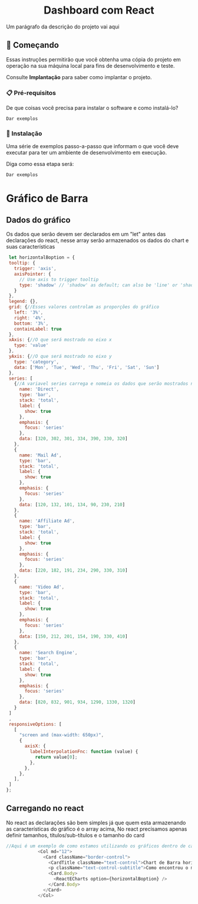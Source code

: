 <h1 align="center">Dashboard com React</h1>
Um parágrafo da descrição do projeto vai aqui

## 🚀 Começando

Essas instruções permitirão que você obtenha uma cópia do projeto em operação na sua máquina local para fins de desenvolvimento e teste.

Consulte **Implantação** para saber como implantar o projeto.

### 📋 Pré-requisitos

De que coisas você precisa para instalar o software e como instalá-lo?

```
Dar exemplos
```

### 🔧 Instalação

Uma série de exemplos passo-a-passo que informam o que você deve executar para ter um ambiente de desenvolvimento em execução.

Diga como essa etapa será:
```
Dar exemplos
```


# Gráfico de Barra
## Dados do gráfico
 Os dados que serão devem ser declarados em um "let" antes das declarações do react, nesse array serão armazenados os dados do chart e suas características
 ```javascript
  let horizontalBoption = {
  tooltip: {
    trigger: 'axis',
    axisPointer: {
      // Use axis to trigger tooltip
      type: 'shadow' // 'shadow' as default; can also be 'line' or 'shadow'
    }
  },
  legend: {},
  grid: {//Esses valores controlam as proporções do gráfico
    left: '3%',
    right: '4%',
    bottom: '3%',
    containLabel: true
  },
  xAxis: {//O que será mostrado no eixo x
    type: 'value'
  },
  yAxis: {//O que será mostrado no eixo y
    type: 'category',
    data: ['Mon', 'Tue', 'Wed', 'Thu', 'Fri', 'Sat', 'Sun']
  },
  series: [
    {//A variavel series carrega e nomeia os dados que serão mostrados no gráfico
      name: 'Direct',
      type: 'bar',
      stack: 'total',
      label: {
        show: true
      },
      emphasis: {
        focus: 'series'
      },
      data: [320, 302, 301, 334, 390, 330, 320]
    },
    {
      name: 'Mail Ad',
      type: 'bar',
      stack: 'total',
      label: {
        show: true
      },
      emphasis: {
        focus: 'series'
      },
      data: [120, 132, 101, 134, 90, 230, 210]
    },
    {
      name: 'Affiliate Ad',
      type: 'bar',
      stack: 'total',
      label: {
        show: true
      },
      emphasis: {
        focus: 'series'
      },
      data: [220, 182, 191, 234, 290, 330, 310]
    },
    {
      name: 'Video Ad',
      type: 'bar',
      stack: 'total',
      label: {
        show: true
      },
      emphasis: {
        focus: 'series'
      },
      data: [150, 212, 201, 154, 190, 330, 410]
    },
    {
      name: 'Search Engine',
      type: 'bar',
      stack: 'total',
      label: {
        show: true
      },
      emphasis: {
        focus: 'series'
      },
      data: [820, 832, 901, 934, 1290, 1330, 1320]
    }
  ]
  ,
  responsiveOptions: [
    [
      "screen and (max-width: 650px)",
      {
        axisX: {
          labelInterpolationFnc: function (value) {
            return value[0];
          },
        },
      },
    ],
  ]
};
  ```
## Carregando no react
No react as declarações são bem simples já que quem esta armazenando as características do gráfico é o array acima, No react precisamos apenas definir tamanhos, títulos/sub-títulos e o tamanho do card
```javascript
//Aqui é um exemplo de como estamos utilizando os gráficos dentro de cards e como carregar o chart
            <Col md="12">
              <Card className="border-control">
                <CardTitle className="text-control">Chart de Barra horizontal</CardTitle>
                <p className="text-control-subtitle">Como encontrou o magister</p>
                <Card.Body>
                  <ReactECharts option={horizontalBoption} />
                </Card.Body>
              </Card>
            </Col>
```
